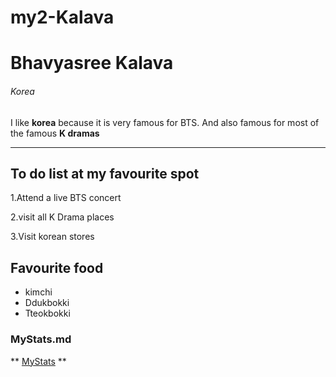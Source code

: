 # my2-Kalava
# Bhavyasree Kalava
###### Korea
I like **korea** because it is very famous for BTS. And also famous for most of the famous **K dramas**

***

## To do list at my favourite spot
1.Attend a live BTS concert 

2.visit all K Drama places

3.Visit korean stores

## Favourite food
- kimchi
- Ddukbokki 
- Tteokbokki



### MyStats.md


** [MyStats](MyStats.md) **
